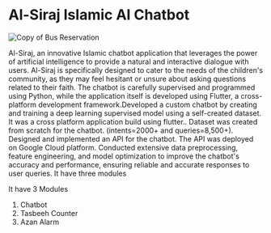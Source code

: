 # Al-Siraj Islamic AI Chatbot
![Copy of Bus Reservation](https://github.com/u7ayr/Bus-Reservation-System/assets/140242504/3b37edf7-c4db-4112-ac62-4a1ba2047313)

Al-Siraj, an innovative Islamic chatbot application that leverages the power of artificial intelligence to provide a natural and interactive dialogue with users. Al-Siraj is specifically designed to cater to the needs of the children's community, as they may feel hesitant or unsure about asking questions related to their faith. The chatbot is carefully supervised and programmed using Python, while the application itself is developed using Flutter, a cross-platform development framework.Developed a custom chatbot by creating and training a deep learning supervised model using a self-created dataset. It was a cross platform application build using flutter.. Dataset was created from scratch for the chatbot. (intents=2000+ and queries=8,500+). Designed and implemented an API for the chatbot. The API was deployed on Google Cloud platform. Conducted extensive data preprocessing, feature engineering, and model optimization to improve the chatbot's accuracy and performance, ensuring reliable and accurate responses to user queries. It have three modules

It have 3 Modules

1. Chatbot
2. Tasbeeh Counter
3. Azan Alarm
